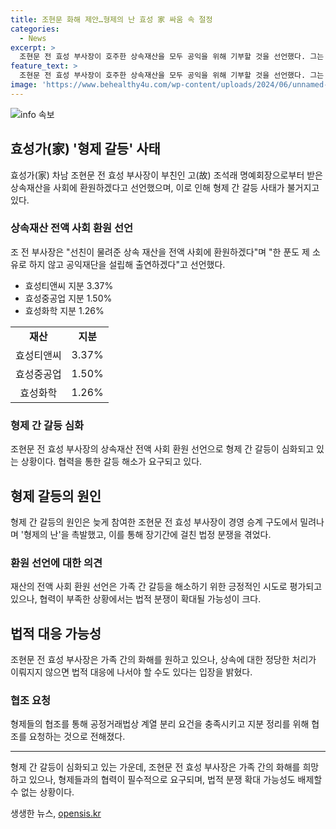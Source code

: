 ```yaml
---
title: 조현문 화해 제안…형제의 난 효성 家 싸움 속 절정
categories:
  - News
excerpt: >
  조현문 전 효성 부사장이 호주한 상속재산을 모두 공익을 위해 기부할 것을 선언했다. 그는 형제 간 갈등을 끝내고 화해하고 싶다는 의지를 피력했지만, 법정 다툼 가능성은 여전했다. 조 전 부사장은 공익재단 설립을 통해 상속세 감면을 받을 계획이며, 이를 위해 형제들의 협조가 필요하다고 밝혔다. 형제 간 갈등은 10년 전부터 시작되었으며, 효성그룹 내부 분쟁은 여전한 상황이다. 현 시점에서는 완전한 화해로 이어질 가능성이 낮은 것으로 보인다.
feature_text: >
  조현문 전 효성 부사장이 호주한 상속재산을 모두 공익을 위해 기부할 것을 선언했다. 그는 형제 간 갈등을 끝내고 화해하고 싶다는 의지를 피력했지만, 법정 다툼 가능성은 여전했다. 조 전 부사장은 공익재단 설립을 통해 상속세 감면을 받을 계획이며, 이를 위해 형제들의 협조가 필요하다고 밝혔다. 형제 간 갈등은 10년 전부터 시작되었으며, 효성그룹 내부 분쟁은 여전한 상황이다. 현 시점에서는 완전한 화해로 이어질 가능성이 낮은 것으로 보인다.
image: 'https://www.behealthy4u.com/wp-content/uploads/2024/06/unnamed-file.png'
---
```


<p><img src="https://www.behealthy4u.com/wp-content/uploads/2024/06/unnamed-file.png" alt="info 속보" /></p>

<h2 data-ke-size="size26">효성가(家) '형제 갈등' 사태</h2>

<p data-ke-size="size16">효성가(家) 차남 조현문 전 효성 부사장이 부친인 고(故) 조석래 명예회장으로부터 받은 상속재산을 사회에 환원하겠다고 선언했으며, 이로 인해 형제 간 갈등 사태가 불거지고 있다.</p>

<h3>상속재산 전액 사회 환원 선언</h3>

<p data-ke-size="size16">조 전 부사장은 "선친이 물려준 상속 재산을 전액 사회에 환원하겠다"며 "한 푼도 제 소유로 하지 않고 공익재단을 설립해 출연하겠다"고 선언했다.</p>

<ul>
  <li>효성티앤씨 지분 3.37%</li>
  <li>효성중공업 지분 1.50%</li>
  <li>효성화학 지분 1.26%</li>
</ul>

<table>
    <tr>
        <td style="text-align: center; height: 17px;"><b>재산</b></td>
        <td style="text-align: center; height: 17px;"><b>지분</b></td>
    </tr>
    <tr>
        <td style="text-align: center; height: 17px;">효성티앤씨</td>
        <td style="text-align: center; height: 17px;">3.37%</td>
    </tr>
    <tr>
        <td style="text-align: center; height: 17px;">효성중공업</td>
        <td style="text-align: center; height: 17px;">1.50%</td>
    </tr>
    <tr>
        <td style="text-align: center; height: 17px;">효성화학</td>
        <td style="text-align: center; height: 17px;">1.26%</td>
    </tr>
</table>

<h3>형제 간 갈등 심화</h3>

<p data-ke-size="size16">조현문 전 효성 부사장의 상속재산 전액 사회 환원 선언으로 형제 간 갈등이 심화되고 있는 상황이다. 협력을 통한 갈등 해소가 요구되고 있다.</p>

<h2 data-ke-size="size26">형제 갈등의 원인</h2>

<p data-ke-size="size16">형제 간 갈등의 원인은 늦게 참여한 조현문 전 효성 부사장이 경영 승계 구도에서 밀려나며 '형제의 난'을 촉발했고, 이를 통해 장기간에 걸친 법정 분쟁을 겪었다.</p>

<h3>환원 선언에 대한 의견</h3>

<p data-ke-size="size16">재산의 전액 사회 환원 선언은 가족 간 갈등을 해소하기 위한 긍정적인 시도로 평가되고 있으나, 협력이 부족한 상황에서는 법적 분쟁이 확대될 가능성이 크다.</p>

<h2 data-ke-size="size26">법적 대응 가능성</h2>

<p data-ke-size="size16">조현문 전 효성 부사장은 가족 간의 화해를 원하고 있으나, 상속에 대한 정당한 처리가 이뤄지지 않으면 법적 대응에 나서야 할 수도 있다는 입장을 밝혔다.</p>

<h3>협조 요청</h3>

<p data-ke-size="size16">형제들의 협조를 통해 공정거래법상 계열 분리 요건을 충족시키고 지분 정리를 위해 협조를 요청하는 것으로 전해졌다.</p>

<hr>

<p data-ke-size="size16">형제 간 갈등이 심화되고 있는 가운데, 조현문 전 효성 부사장은 가족 간의 화해를 희망하고 있으나, 형제들과의 협력이 필수적으로 요구되며, 법적 분쟁 확대 가능성도 배제할 수 없는 상황이다.</p>
생생한 뉴스, <a href="https://opensis.kr" rel="dofollow">opensis.kr</a>


